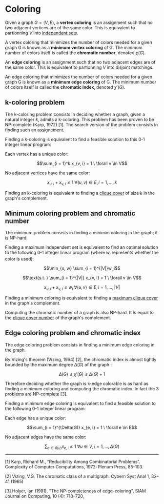 # Coloring

Given a graph $G = (V, E)$, a __vertex coloring__ is an assignment such that no two adjacent vertices are of the same color. This is equivalent to partionning $V$ into [independent sets](/prolems/indset).

A vertex coloring that minimizes the number of colors needed for a given graph G is known as a __minimum vertex coloring__ of G. The minimum number of colors itself is called the __chromatic number__, denoted $\chi(G)$.

An __edge coloring__ is an assignment such that no two adjacent edges are of the same color. This is equivalent to partionning $V$ into disjoint matchings.

An edge coloring that minimizes the number of colors needed for a given graph G is known as a __minimum edge coloring__ of G. The minimum number of colors itself is called the __chromatic index__, denoted $\chi'(G)$.


## k-coloring problem


The k-coloring problem consists in deciding whether a graph, given a natural integer $k$, admits a k-coloring. This problem has been proven to be NP-complete (Karp, 1972) [1]. The search version of the problem consists in finding such an assignement.

Finding a k-coloring is equivalent to find a feasible solution to this 0-1 integer linear program:

Each vertex has a unique color:

$$\sum_{i = 1}^k x_{v, i} = 1 \  \forall v \in V$$

No adjacent vertices have the same color:

$$x_{u, i} + x_{v, i} \leq 1 \ \forall (u, v) \in E, \, i = 1, ..., k$$

Finding an k-coloring is equivalent to finding a [clique cover](/problems/clique#clique-cover-decision-problem) of size $k$ in the graph's complement.

## Minimum coloring problem and chromatic number

The minimum problem consists in finding a minimim coloring in the graph; it is  NP-hard.

Finding a maximum independent set is equivalent to find an optimal solution to the following 0-1 integer linear program (where $w_i$ represents whether the color is used):

$$\min_{x, w} \sum_{i = 1}^{|V|}w_i$$

$$\text{s.t. } \sum_{i = 1}^{|V|} x_{v, i} = 1 \  \forall v \in V$$

$$x_{u, i} + x_{v, i} \leq w_i \ \forall (u, v) \in E, \, i = 1, ..., |V|$$


Finding a minimum coloring is equivalent to finding a [maximum clique cover](/problems/clique#maximum-clique-cover-problem) in the graph's complement.

Computing the chromatic number of a graph is also NP-hard. It is equal to the [clique cover number](/problems/clique#clique-cover-number) of the graph's complement.

## Edge coloring problem and chromatic index

The edge coloring problem consists in finding a minimum edge coloring in the graph.

By Vizing's theorem (Vizing, 1964) [2], the chromatic index is almost tightly bounded by the maximum degree $\Delta(G)$ of the graph :

$$\Delta(G) \leq \chi'(G) \leq \Delta(G) + 1$$

Therefore deciding whether the graph is k-edge colorable is as hard as finding a minimum coloring and computing the chromatic index. In fact the 3 problems are NP-complete [3].

Finding a minimum edge coloring is equivalent to find a feasible solution to the following 0-1 integer linear program:

Each edge has a unique color:

$$\sum_{i = 1}^{\Delta(G)} x_{e, i} = 1 \  \forall e \in E$$

No adjacent edges have the same color:

$$\sum_{e \in \delta(u)} x_{e, i} \leq 1 \ \forall u \in V, \, i = 1, ..., \Delta(G)$$


---


[1] Karp, Richard M., “Reducibility Among Combinatorial Problems”.
Complexity of Computer Computations, 1972: Plenum Press, 85-103.

[2] Vizing, V.G. The chromatic class of a multigraph. Cybern Syst Anal 1, 32–41 (1965)

[3] Holyer, Ian (1981), "The NP-completeness of edge-coloring", SIAM Journal on Computing, 10 (4): 718–720,